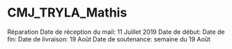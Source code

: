 # CMJ_TRYLA_Mathis
Réparation
Date de réception du mail: 11 Juillet 2019
Date de début:
Date de fin:
Date de livraison: 19 Août
Date de soutenance: semaine du 19 Août
